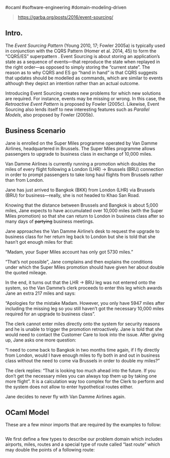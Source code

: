 #ocaml #software-engineering #domain-modeling-driven 

> https://garba.org/posts/2016/event-sourcing/

## Intro.

The _Event Sourcing Pattern_ (Young 2010, 17; Fowler 2005a) is typically used in conjunction with the CQRS Pattern (Homer et al. 2014, 45) to form the “CQRS/ES” superpattern . Event Sourcing is about storing an application’s state as a sequence of events—that reproduce the state when replayed in the right order—as opposed to simply storing the “current state”. The reason as to why CQRS and ES go “hand in hand” is that CQRS suggests that updates should be modelled as commands, which are similar to events although they depict an intention rather than an actual outcome.

Introducing Event Sourcing creates new problems for which new solutions are required. For instance, events may be missing or wrong. In this case, the _Retroactive Event Pattern_ is proposed by Fowler (2005c). Likewise, Event Sourcing also lends itself to new interesting features such as _Parallel Models_, also proposed by Fowler (2005b).

## Business Scenario

Jane is enrolled on the Super Miles programme operated by Van Damme Airlines, headquartered in Brussels. The Super Miles programme allows passengers to upgrade to business class in exchange of 10,000 miles.

Van Damme Airlines is currently running a promotion which doubles the miles of every flight following a London (LHR) -> Brussels (BRU) connection in order to prompt passengers to take long haul flights from Brussels rather than from London.

Jane has just arrived to Bangkok (BKK) from London (LHR) via Brussels (BRU) for business—really, she is not headed to Khao San Road.

Knowing that the distance between Brussels and Bangkok is about 5,000 miles, Jane expects to have accumulated over 10,000 miles (with the Super Miles promotion) so that she can return to London in business class after so many days of ~~partying~~ business meetings.

Jane approaches the Van Damme Airline’s desk to request the upgrade to business class for her return leg back to London but she is told that she hasn’t got enough miles for that:

“Madam, your Super Miles account has only got 5730 miles.”

“That’s not possible”, Jane complains and then explains the conditions under which the Super Miles promotion should have given her about double the quoted mileage.

In the end, it turns out that the LHR -> BRU leg was not entered onto the system, so the Van Damme’s clerk proceeds to enter this leg which awards Jane an extra 217 miles and says:

“Apologies for the mistake Madam. However, you only have 5947 miles after including the missing leg so you still haven’t got the necessary 10,000 miles required for an upgrade to business class”.

The clerk cannot enter miles directly onto the system for security reasons and he is unable to trigger the promotion retroactively. Jane is told that she would need to contact the Customer Care to look into the issue. After giving up, Jane asks one more question:

“I need to come back to Bangkok in two months time again, if I fly directly from London, would I have enough miles to fly both in and out in business class without the need to come via Brussels in order to double my miles?”

The clerk replies: “That is looking too much ahead into the future. If you don’t get the necessary miles you can always top them up by taking one more flight”. It is a calculation way too complex for the Clerk to perform and the system does not allow to enter hypothetical routes either.

Jane decides to never fly with Van Damme Airlines again.

## OCaml Model

These are a few minor imports that are required by the examples to follow:

```ocaml

```

We first define a few types to describe our problem domain which includes airports, miles, routes and a special type of route called “last route” which may double the points of a following route:

```ocaml

```